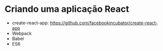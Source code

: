 # Criando uma aplicação React

* create-react-app: https://github.com/facebookincubator/create-react-app
* Webpack
* Babel
* ES6